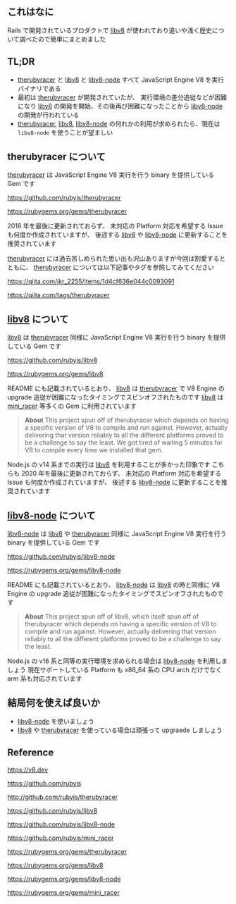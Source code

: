 <!--
title:   therubyracer と libv8 と libv8-node
tags:    JavaScript,Ruby,libv8,libv8-node,therubyracer
id:      f0037b94ed707bbb3ea0
private: false
-->
## これはなに

Rails で開発されているプロダクトで [libv8] が使われており違いや浅く歴史について調べたので簡単にまとめました

## TL;DR

- [therubyracer] と [libv8] と [libv8-node] すべて JavaScript Engine V8 を実行バイナリである
- 最初は [therubyracer] が開発されていたが、 実行環境の差分追従などが困難になり [libv8] の開発を開始、その後再び困難になったことから [libv8-node] の開発が行われている
- [therubyracer], [libv8], [libv8-node] の何れかの利用が求められたら、現在は `libv8-node` を使うことが望ましい

## therubyracer について

[therubyracer] は JavaScript Engine V8 実行を行う binary を提供している Gem です

https://github.com/rubyjs/therubyracer

https://rubygems.org/gems/therubyracer

2018 年を最後に更新されておらず、 未対応の Platform 対応を希望する Issue も何度か作成されていますが、
後述する [libv8] や [libv8-node] に更新することを推奨されています

[therubyracer] には過去苦しめられた思い出も沢山ありますが今回は割愛するとともに、
[therubyracer] については以下記事やタグを参照してみてください

https://qiita.com/jkr_2255/items/1d4cf636e044c0093091

https://qiita.com/tags/therubyracer

## [libv8] について

[libv8] は [therubyracer] 同様に JavaScript Engine V8 実行を行う binary を提供している Gem です

https://github.com/rubyjs/libv8

https://rubygems.org/gems/libv8

README にも記載されているとおり、 [libv8] は [therubyracer] で V8 Engine の upgrade 追従が困難になったタイミングでスピンオフされたものです
[libv8] は [mini_racer] 等多くの Gem に利用されています

> **About**
> This project spun off of therubyracer which depends on having a specific version of V8 to compile and run against. However, actually delivering that version reliably to all the different platforms proved to be a challenge to say the least.
> We got tired of waiting 5 minutes for V8 to compile every time we installed that gem.

Node.js の v14 系までの実行は [libv8] を利用することが多かった印象です
こちらも 2020 年を最後に更新されておらず、 未対応の Platform 対応を希望する Issue も何度か作成されていますが、
後述する [libv8-node] に更新することを推奨されています


## [libv8-node] について


[libv8-node] は [libv8] や [therubyracer] 同様に JavaScript Engine V8 実行を行う binary を提供している Gem です

https://github.com/rubyjs/libv8-node

https://rubygems.org/gems/libv8-node

README にも記載されているとおり、 [libv8-node] は [libv8] の時と同様に V8 Engine の upgrade 追従が困難になったタイミングでスピンオフされたものです

> **About**
> This project spun off of libv8, which itself spun off of therubyracer which depends on having a specific version of V8 to compile and run against. However, actually delivering that version reliably to all the different platforms proved to be a challenge to say the least.

Node.js の v16 系と同等の実行環境を求められる場合は [libv8-node] を利用しましょう
現在サポートしている Platform も x86_64 系の CPU arch だけでなく arm 系も対応されています

## 結局何を使えば良いか

- [libv8-node] を使いましょう
- [libv8] や [therubyracer] を使っている場合は頑張って upgraede しましょう

## Reference

https://v8.dev

https://github.com/rubyjs

http://github.com/rubyjs/therubyracer

https://github.com/rubyjs/libv8

https://github.com/rubyjs/libv8-node

https://github.com/rubyjs/mini_racer

https://rubygems.org/gems/therubyracer

https://rubygems.org/gems/libv8

https://rubygems.org/gems/libv8-node

https://rubygems.org/gems/mini_racer

[therubyracer]: https://rubygems.org/gems/therubyracer
[libv8]: https://rubygems.org/gems/libv8
[libv8-node]: https://rubygems.org/gems/libv8-node
[mini_racer]: https://rubygems.org/gems/mini_racer